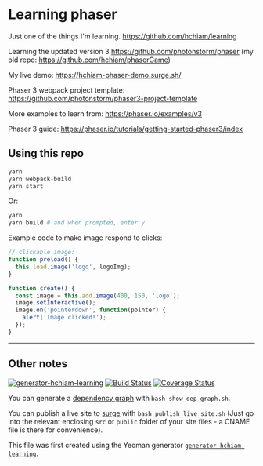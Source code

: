 # Learning phaser

Just one of the things I'm learning. <https://github.com/hchiam/learning>

Learning the updated version 3 <https://github.com/photonstorm/phaser> (my old repo: <https://github.com/hchiam/phaserGame>)

My live demo: <https://hchiam-phaser-demo.surge.sh/>

Phaser 3 webpack project template: <https://github.com/photonstorm/phaser3-project-template>

More examples to learn from: <https://phaser.io/examples/v3>

Phaser 3 guide: <https://phaser.io/tutorials/getting-started-phaser3/index>

## Using this repo

```bash
yarn
yarn webpack-build
yarn start
```

Or:

```bash
yarn
yarn build # and when prompted, enter y
```

Example code to make image respond to clicks:

```js
// clickable image:
function preload() {
  this.load.image('logo', logoImg);
}

function create() {
  const image = this.add.image(400, 150, 'logo');
  image.setInteractive();
  image.on('pointerdown', function(pointer) {
    alert('Image clicked!');
  });
}
```

---

## Other notes

[![generator-hchiam-learning](https://img.shields.io/badge/built%20with-generator--hchiam--learning-brightgreen.svg)](https://github.com/hchiam/generator-hchiam-learning) [![Build Status](https://travis-ci.org/hchiam/learning-phaser.svg?branch=master)](https://travis-ci.org/hchiam/learning-phaser) [![Coverage Status](https://coveralls.io/repos/github/hchiam/learning-phaser/badge.svg?branch=master)](https://coveralls.io/github/hchiam/learning-phaser?branch=master)

You can generate a [dependency graph](https://github.com/hchiam/learning-dependency-cruiser) with `bash show_dep_graph.sh`.

You can publish a live site to [surge](https://github.com/hchiam/learning-surge) with `bash publish_live_site.sh` (Just go into the relevant enclosing `src` or `public` folder of your site files - a CNAME file is there for convenience).

This file was first created using the Yeoman generator [`generator-hchiam-learning`](https://www.npmjs.com/package/generator-hchiam-learning).
